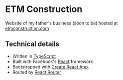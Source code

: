 # ETM Construction

Website of my father's business (soon to be) hosted at [etmconstruction.com](http://www.etmconstruction.com/)

## Technical details

- Written in [TypeScript](https://www.typescriptlang.org/)
- Built with Facebook's [React](https://reactjs.org/) framework
- Bootstrapped with [Create React App](https://github.com/facebookincubator/create-react-app).
- Routed by [React Router](https://reacttraining.com/react-router/)
